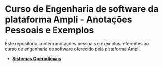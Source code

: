 # Curso de Engenharia de software da plataforma Ampli - Anotações Pessoais e Exemplos

Este repositório contém anotações pessoais e exemplos referentes ao curso de 
engenharia de software oferecido pela plataforma Ampli.

- [**Sistemas Operadionais**](https://github.com/RenatoLinard/Ampli_engenharia_software/blob/main/Sistemas_operacionais.md)
